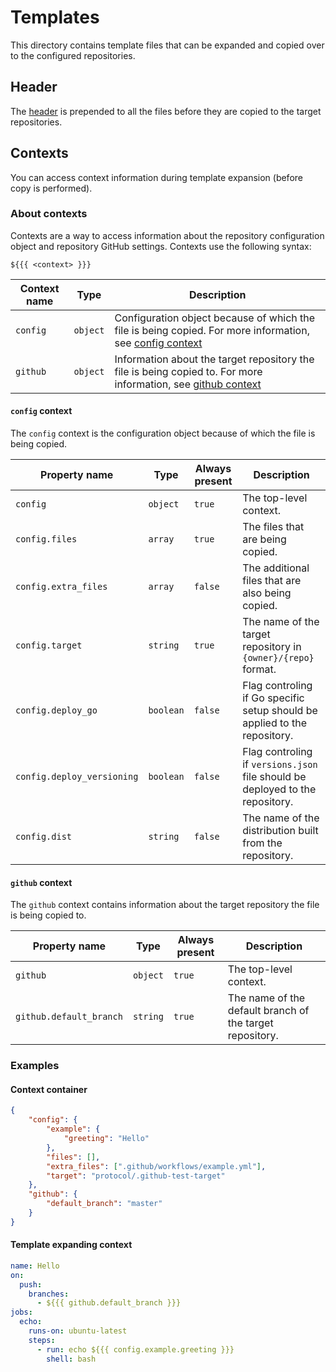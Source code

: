 # Templates

This directory contains template files that can be expanded and copied over to the configured repositories.

## Header

The [header](header.yml) is prepended to all the files before they are copied to the target repositories.

## Contexts

You can access context information during template expansion (before copy is performed).

### About contexts

Contexts are a way to access information about the repository configuration object and repository GitHub settings. Contexts use the following syntax:

```
${{{ <context> }}}
```

| Context name | Type | Description |
| --- | --- | --- |
| `config` | `object` | Configuration object because of which the file is being copied. For more information, see [config context](#config-context) |
| `github` | `object` | Information about the target repository the file is being copied to. For more information, see [github context](#github-context) |

#### `config` context

The `config` context is the configuration object because of which the file is being copied.

| Property name | Type | Always present | Description |
| --- | --- | --- | --- |
| `config` | `object` | `true` | The top-level context. | true |
| `config.files` | `array` | `true` | The files that are being copied. |
| `config.extra_files` | `array` | `false` | The additional files that are also being copied. |
| `config.target` | `string` | `true` | The name of the target repository in `{owner}/{repo}` format. |
| `config.deploy_go` | `boolean` | `false` | Flag controling if Go specific setup should be applied to the repository. |
| `config.deploy_versioning` | `boolean` | `false` | Flag controling if `versions.json` file should be deployed to the repository. |
| `config.dist` | `string` | `false` | The name of the distribution built from the repository. |

#### `github` context

The `github` context contains information about the target repository the file is being copied to.

| Property name | Type | Always present | Description |
| --- | --- | --- | --- |
| `github` | `object` | `true` | The top-level context. |
| `github.default_branch` | `string` | `true` | The name of the default branch of the target repository. |

### Examples

#### Context container

```json
{
    "config": {
        "example": {
            "greeting": "Hello"
        },
        "files": [],
        "extra_files": [".github/workflows/example.yml"],
        "target": "protocol/.github-test-target"
    },
    "github": {
        "default_branch": "master"
    }
}
```

#### Template expanding context

```yaml
name: Hello
on:
  push:
    branches:
      - ${{{ github.default_branch }}}
jobs:
  echo:
    runs-on: ubuntu-latest
    steps:
      - run: echo ${{{ config.example.greeting }}}
        shell: bash
```
